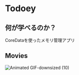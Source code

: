 # Todoey

## 何が学べるのか？
CoreDataを使ったメモリ管理アプリ

## Movies
![Animated GIF-downsized (10)](https://user-images.githubusercontent.com/44314610/129865848-b7865a9e-8550-4dbe-8bc6-1cff04743e79.gif)
